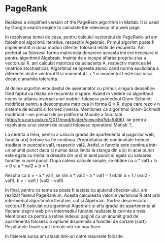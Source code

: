 # PageRank
Realized a simplified version of the PageRank algorithm in Matlab. It is used by Google search engine to calculate the relevancy of a web page.

In rezolvarea temei de casa, pentru calculul vectorului de PageRank-uri am folosit doi algoritmi: 
Iterative, respectiv Algebraic. 
	Primul algoritm poate fi implementat in doua moduri diferite, folosind relatii de recurenta. Am preferat sa folosesc forma matriceala deoarece aceasta imi era necesara si pentru algoritmul Algebraic. Inainte de a incepe aflarea propriu-zisa a vectorului R, am calculat matricea de adiacenta A, respectiv matricea M (matrice stochastica). Algoritmul se opreste atunci cand norma euclidiana a diferentei dintre vectorul R la momentul t + 1 si momentul t este mai mica decat o anumita toleranta.
  
Al doilea algoritm este destul de asemanator cu primul, singura deosebire fiind faptul ca 
relatia de recurenta dispare. Avand in vedere ca algoritmul necesita aflarea inversei unei matrici, 
folosesc procedeul Gram-Schmidt modificat pentru a descompune matricea in forma Q * R, dupa care 
rezolv n sisteme de ecuatii si formez inversa. Mentionez ca algoritmul Gram-Schmidt modificat 
l-am preluat de pe platforma Moodle a facultatii (http://cs.curs.pub.ro/2017/mod/folder/view.php?id=5406), 
iar pentru rezolvarea unui sistem de ecuatii folosesc operatorul Matlab '\\'.

La cerinta a treia, pentru a calcula gradul de apartenenta al paginilor web, functia u(x) trebuie sa fie continua. Proprietatea de continuitate trebuie studiata in punctele val1, respectiv val2. Astfel, o functie este continua intr-un anumit punct daca si numai daca limita la stanga din u(x) in acel punct este egala cu limita la dreapta din u(x) in acel punct si egala cu valoarea functiei in acel punct. Dupa cateva calcule simple, se obtine ca a * val1 + b = 0 si a * val2 + b = 1.
  
Rezulta ca b = - a * val1, iar din a * val2 - a * val1 = 1 obtin a = 1 / (val2 - val1), 
b = - val1 / (val2 - val1).

In final, pentru ca tema sa poata fi testata cu ajutorul checker-ului, am realizat fisierul 
PageRank.m. Acesta calculeaza valorile vectorului R atat prin intermediul algoritmului Iterative, 
cat si Algebraic. Sortez descrescator vectorul R calculat cu algoritmul Algebraic si aflu gradul 
de apartenenta al fiecarei pagini web prin intermediul functiei realizate la cerinta a treia. 
Mentionez ca pentru a retine indexul paginii cu un anumit grad de apartenenta folosesc o
optiune disponibila a functiei de sortare (sort). Rezultatele finale sunt trecute intr-un 
nou fisier.

In fisierele sursa am atasat link-uri catre resursele folosite.
